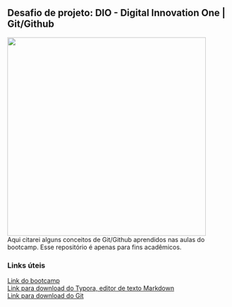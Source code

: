 ## Desafio de projeto: DIO - Digital Innovation One | Git/Github
<div><img src="https://user-images.githubusercontent.com/97488167/184365198-dd4eb79d-2f45-441d-b0eb-6bdf6fbd8dee.png" width="450px"</div><br>
Aqui citarei alguns conceitos de Git/Github aprendidos nas aulas do bootcamp. Esse repositório é apenas para fins acadêmicos.

### Links úteis
[Link do bootcamp](https://web.dio.me/track/eduzz-fullstack-developer-3)<br>
[Link para download do Typora, editor de texto Markdown](https://typora.io/)<br>
[Link para download do Git](https://git-scm.com/downloads)
